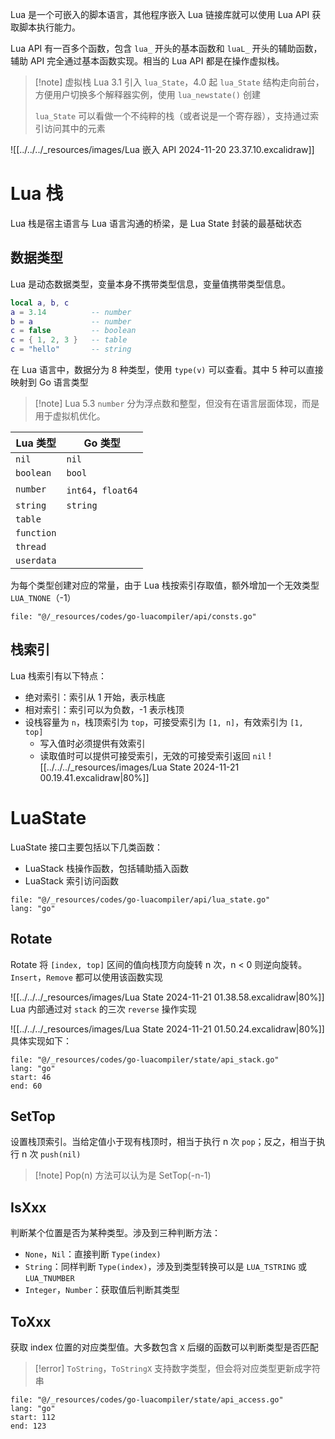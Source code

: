 Lua 是一个可嵌入的脚本语言，其他程序嵌入 Lua 链接库就可以使用 Lua  API 获取脚本执行能力。

Lua API 有一百多个函数，包含 `lua_` 开头的基本函数和 `luaL_` 开头的辅助函数，辅助 API 完全通过基本函数实现。相当的 Lua API 都是在操作虚拟栈。

> [!note] 虚拟栈
> Lua 3.1 引入 `lua_State`，4.0 起 `lua_State` 结构走向前台，方便用户切换多个解释器实例，使用 `lua_newstate()` 创建
> 
> `lua_State` 可以看做一个不纯粹的栈（或者说是一个寄存器），支持通过索引访问其中的元素

![[../../../_resources/images/Lua 嵌入 API 2024-11-20 23.37.10.excalidraw]]

# Lua 栈

Lua 栈是宿主语言与 Lua 语言沟通的桥梁，是 Lua State 封装的最基础状态
## 数据类型

Lua 是动态数据类型，变量本身不携带类型信息，变量值携带类型信息。

```lua
local a, b, c
a = 3.14          -- number
b = a             -- number
c = false         -- boolean
c = { 1, 2, 3 }   -- table
c = "hello"       -- string
```

在 Lua 语言中，数据分为 8 种类型，使用 `type(v)` 可以查看。其中 5 种可以直接映射到 Go 语言类型

> [!note] Lua 5.3 `number` 分为浮点数和整型，但没有在语言层面体现，而是用于虚拟机优化。

| Lua 类型     | Go 类型             |
| ---------- | ----------------- |
| `nil`      | `nil`             |
| `boolean`  | `bool`            |
| `number`   | `int64`，`float64` |
| `string`   | `string`          |
| `table`    |                   |
| `function` |                   |
| `thread`   |                   |
| `userdata` |                   |
为每个类型创建对应的常量，由于 Lua 栈按索引存取值，额外增加一个无效类型 `LUA_TNONE`（-1）

```reference
file: "@/_resources/codes/go-luacompiler/api/consts.go"
```
## 栈索引

Lua 栈索引有以下特点：
- 绝对索引：索引从 1 开始，表示栈底
- 相对索引：索引可以为负数，-1 表示栈顶
- 设栈容量为 `n`，栈顶索引为 `top`，可接受索引为 `[1, n]`，有效索引为 `[1, top]`
	- 写入值时必须提供有效索引
	- 读取值时可以提供可接受索引，无效的可接受索引返回 `nil`
![[../../../_resources/images/Lua State 2024-11-21 00.19.41.excalidraw|80%]]
# LuaState

LuaState 接口主要包括以下几类函数：
- LuaStack 栈操作函数，包括辅助插入函数
- LuaStack 索引访问函数

```reference fold
file: "@/_resources/codes/go-luacompiler/api/lua_state.go"
lang: "go"
```

## Rotate

Rotate 将 `[index, top]` 区间的值向栈顶方向旋转 n 次，n < 0 则逆向旋转。`Insert`，`Remove` 都可以使用该函数实现

![[../../../_resources/images/Lua State 2024-11-21 01.38.58.excalidraw|80%]]
Lua 内部通过对 `stack` 的三次 `reverse` 操作实现

![[../../../_resources/images/Lua State 2024-11-21 01.50.24.excalidraw|80%]]
具体实现如下：

```reference
file: "@/_resources/codes/go-luacompiler/state/api_stack.go"
lang: "go"
start: 46
end: 60
```
## SetTop

设置栈顶索引。当给定值小于现有栈顶时，相当于执行 n 次 `pop`；反之，相当于执行 n 次 `push(nil)`

> [!note] Pop(n) 方法可以认为是 SetTop(-n-1)

## IsXxx

判断某个位置是否为某种类型。涉及到三种判断方法：
- `None`，`Nil`：直接判断 `Type(index)`
- `String`：同样判断 `Type(index)`，涉及到类型转换可以是 `LUA_TSTRING` 或 `LUA_TNUMBER`
- `Integer`，`Number`：获取值后判断其类型
## ToXxx

获取 index 位置的对应类型值。大多数包含 `X` 后缀的函数可以判断类型是否匹配

>[!error] `ToString`，`ToStringX` 支持数字类型，但会将对应类型更新成字符串

```reference
file: "@/_resources/codes/go-luacompiler/state/api_access.go"
lang: "go"
start: 112
end: 123
```
